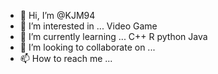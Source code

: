 - 👋 Hi, I’m @KJM94
- 👀 I’m interested in ... Video Game
- 🌱 I’m currently learning ... C++ R python Java
- 💞️ I’m looking to collaborate on ...
- 📫 How to reach me ...

<!---
KJM94/KJM94 is a ✨ special ✨ repository because its `README.md` (this file) appears on your GitHub profile.
You can click the Preview link to take a look at your changes.
--->
